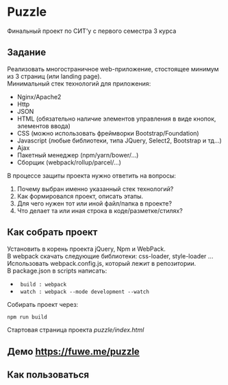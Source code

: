 # Puzzle

Финальный проект по СИТ'у с первого семестра 3 курса

## Задание

Реализовать многостраничное web-приложение, стостоящее минимум из 3 страниц (или landing page).  
Минимальный стек технологий для приложения: 
  - Nginx/Apache2
  - Http
  - JSON
  - HTML (обязательно наличие элементов управления в виде кнопок, элементов ввода)
  - CSS (можно использовать фреймворки Bootstrap/Foundation)
  - Javascript (любые библиотеки, типа JQuery, Select2, Bootstrap и тд...)
  - Ajax
  - Пакетный менеджер (npm/yarn/bower/...)
  - Сборщик (webpack/rollup/parcel/...)
 
В процессе защиты проекта нужно ответить на вопросы:
  1. Почему выбран именно указанный стек технологий?
  2. Как формировался проект, описать этапы.
  3. Для чего нужен тот или иной файл/папка в проекте?
  4. Что делает та или иная строка в коде/разметке/стилях?
  
## Как собрать проект
Установить в корень проекта jQuery, Npm и WebPack.  
В webpack скачать следующие библиотеки: css-loader, style-loader ...  
Использовать webpack.config.js, который лежит в репозитории.  
В package.json в scripts написать:
- ``` build : webpack```
- ``` watch : webpack --mode development --watch```

Собирать проект через:
```bash
npm run build
```
Стартовая страница проекта *puzzle/index.html*  

## Демо https://fuwe.me/puzzle

## Как пользоваться
